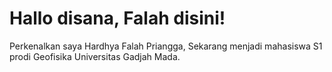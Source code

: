 # Hallo disana, Falah disini!
Perkenalkan saya Hardhya Falah Priangga, Sekarang menjadi mahasiswa S1 prodi Geofisika Universitas Gadjah Mada. 
